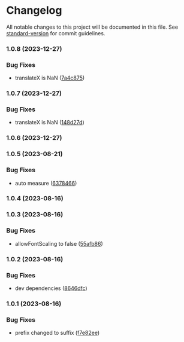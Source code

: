 # Changelog

All notable changes to this project will be documented in this file. See [standard-version](https://github.com/conventional-changelog/standard-version) for commit guidelines.

### 1.0.8 (2023-12-27)


### Bug Fixes

* translateX is NaN ([7a4c875](https://github.com/birdwingo/react-native-spinning-numbers/commit/7a4c8754e85769eeb886e1977ffa2f15e79be238))

### 1.0.7 (2023-12-27)


### Bug Fixes

* translateX is NaN ([148d27d](https://github.com/birdwingo/react-native-spinning-numbers/commit/148d27d73e0bb1ff1e8ac50f5ca8126a9c3b1bc8))

### 1.0.6 (2023-12-27)

### 1.0.5 (2023-08-21)


### Bug Fixes

* auto measure ([6378466](https://github.com/birdwingo/react-native-spinning-numbers/commit/6378466f7257f83a770fa1b55215577b790286b4))

### 1.0.4 (2023-08-16)

### 1.0.3 (2023-08-16)


### Bug Fixes

* allowFontScaling to false ([55afb86](https://github.com/birdwingo/react-native-spinning-numbers/commit/55afb8691fadcd540c0c9902893650d4f2ac21dd))

### 1.0.2 (2023-08-16)


### Bug Fixes

* dev dependencies ([8646dfc](https://github.com/birdwingo/react-native-spinning-numbers/commit/8646dfccc87134f54035ad7d0ce629b677f29571))

### 1.0.1 (2023-08-16)


### Bug Fixes

* prefix changed to suffix ([f7e82ee](https://github.com/birdwingo/react-native-spinning-numbers/commit/f7e82ee6ff33d6912ebea15c157377ac5ecf92e7))
